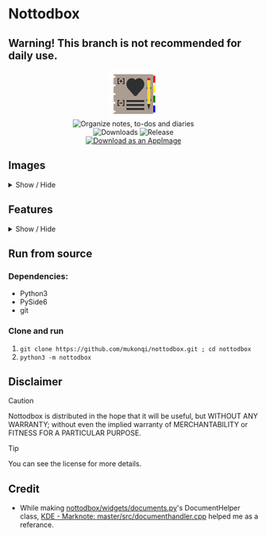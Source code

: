 # Nottodbox
## Warning! This branch is not recommended for daily use.

<p align="center">
    <img src="./share/icons/hicolor/96x96/apps/io.github.mukonqi.nottodbox.png" alt="Icon of Nottodbox"></img><br>
    <img src="https://img.shields.io/badge/Organize_notes,_to--dos_and_diaries-376296" alt="Organize notes, to-dos and diaries"></img><br>
    <img src="https://img.shields.io/github/downloads/mukonqi/nottodbox/total?label=Downloads" alt="Downloads"></img>
    <img src="https://img.shields.io/github/v/release/mukonqi/nottodbox?label=Release" alt="Release"><br>
    <a href="https://github.com/mukonqi/nottodbox/releases/latest"><img src="https://docs.appimage.org/_images/download-appimage-banner.svg" alt="Download as an AppImage" /></a>
</p>

## Images
<details>
<summary>Show / Hide</summary>

</details>


## Features
<details>
<summary>Show / Hide</summary>

</details>


## Run from source
### Dependencies:
- Python3
- PySide6
- git

### Clone and run
1. ```git clone https://github.com/mukonqi/nottodbox.git ; cd nottodbox```
2. ```python3 -m nottodbox```


## Disclaimer
> [!CAUTION] 
> Nottodbox is distributed in the hope that it will be useful, but WITHOUT ANY WARRANTY; without even the implied warranty of MERCHANTABILITY or FITNESS FOR A PARTICULAR PURPOSE.

> [!TIP]
> You can see the license for more details.


## Credit
- While making [nottodbox/widgets/documents.py](./nottodbox/widgets/documents.py)'s DocumentHelper class, [KDE - Marknote: master/src/documenthandler.cpp](https://invent.kde.org/office/marknote/-/blob/master/src/documenthandler.cpp) helped me as a referance.